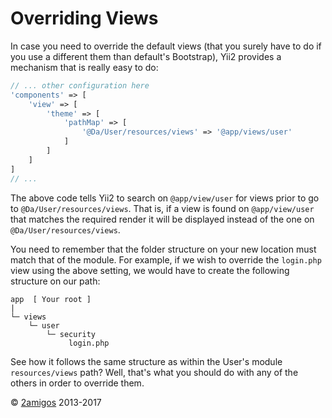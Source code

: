 Overriding Views
================

In case you need to override the default views (that you surely have to do if you use a different them than default's 
Bootstrap), Yii2 provides a mechanism that is really easy to do: 
 
```php
// ... other configuration here
'components' => [
    'view' => [
        'theme' => [
            'pathMap' => [
                '@Da/User/resources/views' => '@app/views/user'
            ]
        ]
    ]
]
// ...
```

The above code tells Yii2 to search on `@app/view/user` for views prior to go to `@Da/User/resources/views`. That is, 
if a view is found on `@app/view/user` that matches the required render it will be displayed instead of the one on 
`@Da/User/resources/views`. 

You need to remember that the folder structure on your new location must match that of the module. For example, if we 
wish to override the `login.php` view using the above setting, we would have to create the following structure on our 
path: 

```
app  [ Your root ]
|
└─ views
    └─ user
        └─ security
             login.php
```

See how it follows the same structure as within the User's module `resources/views` path? Well, that's what you should 
do with any of the others in order to override them.

© [2amigos](http://www.2amigos.us/) 2013-2017
